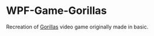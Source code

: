 # WPF-Game-Gorillas

Recreation of [Gorillas](https://en.wikipedia.org/wiki/Gorillas_(video_game)) video game originally made in basic.
